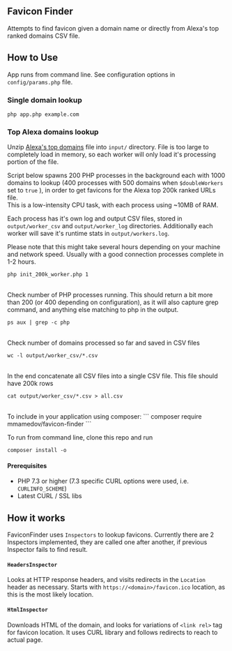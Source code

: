 Favicon Finder
---
Attempts to find favicon given a domain name or directly from Alexa's top ranked domains CSV file.


How to Use
--
App runs from command line. See configuration options in `config/params.php` file.

### Single domain lookup
```
php app.php example.com
```

### Top Alexa domains lookup
Unzip [Alexa's top domains](http://s3.amazonaws.com/alexa-static/top-1m.csv.zip) file into `input/` directory.
File is too large to completely load in memory, so each worker will only load it's processing portion of the file.   

Script below spawns 200 PHP processes in the background each with 1000 domains to lookup (400 processes with 500 domains when `$doubleWorkers` set to `true` ),
in order to get favicons for the Alexa top 200k ranked URLs file. 
<br>
This is a low-intensity CPU task, with each process using ~10MB of RAM.   

Each process has it's own log and output CSV files, stored in `output/worker_csv` and `output/worker_log` directories. 
Additionally each worker will save it's runtime stats in `output/workers.log`.
 
Please note that this might take several hours depending on your machine and network speed. 
Usually with a good connection processes complete in 1-2 hours. 

```
php init_200k_worker.php 1
```

<br>
Check number of PHP processes running. 
This should return a bit more than 200 (or 400 depending on configuration), as it will also capture grep command, and anything else matching to php in the output.

```
ps aux | grep -c php
```

<br>
Check number of domains processed so far and saved in CSV files

```
wc -l output/worker_csv/*.csv
```

<br>
In the end concatenate all CSV files into a single CSV file. This file should have 200k rows

```
cat output/worker_csv/*.csv > all.csv
```

<br>
To include in your application using composer:
```
composer require mmamedov/favicon-finder
```

To run from command line, clone this repo and run 
```
composer install -o
```


#### Prerequisites
- PHP 7.3 or higher (7.3 specific CURL options were used, i.e. `CURLINFO_SCHEME`)
- Latest CURL / SSL libs



How it works
---
FaviconFinder uses `Inspectors` to lookup favicons. 
Currently there are 2 Inspectors implemented, they are called one after another, if previous Inspector fails to find result.

#### `HeadersInspector` 
Looks at HTTP response headers, and visits redirects in the `Location` header as necessary. 
Starts with `https://<domain>/favicon.ico` location, as this is the most likely location.

#### `HtmlInspector`
Downloads HTML of the domain, and looks for variations of `<link rel>` tag for favicon location.
It uses CURL library and follows redirects to reach to actual page. 